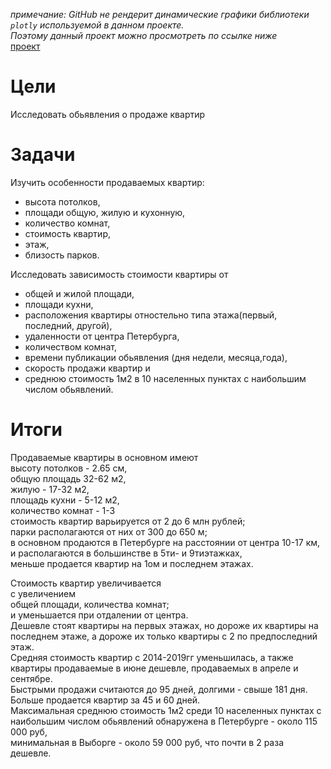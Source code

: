 *примечание: GitHub не рендерит динамические графики библиотеки `plotly` используемой в данном проекте.   
Поэтому данный проект можно просмотреть по ссылке ниже*    
[проект](https://nbviewer.org/github/Jelezo/Practicum_projects/blob/bf3d421407a2ae37e01b9bf9a8b62321554931d0/price_flat_peterburg/price_flat_peterburg.ipynb)

# Цели
Исследовать обьявления о продаже квартир

# Задачи
Изучить особенности продаваемых квартир:  
 - высота потолков,
 - площади общую, жилую и кухонную,
 - количество комнат,
 - стоимость квартир,
 - этаж,
 - близость парков.  

Исследовать зависимость стоимости квартиры от    
 - общей и жилой площади,   
 - площади кухни,  
 - расположения квартиры отностельно типа этажа(первый, последний, другой),  
 - удаленности от центра Петербурга,   
 - количеством комнат,    
 - времени публикации обьявления (дня недели, месяца,года),  
 - скорость продажи квартир и 
 - среднюю стоимость 1м2 в 10 населенных пунктах с наибольшим числом обьявлений.

# Итоги  
Продаваемые квартиры в основном имеют     
высоту потолков - 2.65 см,  
общую площадь 32-62 м2,  
жилую - 17-32 м2,  
площадь кухни - 5-12 м2,  
количество комнат - 1-3  
стоимость квартир варьируется от 2 до 6 млн рублей;    
парки располагаются от них от 300 до 650 м;    
в основном продаются в Петербурге на расстоянии от центра 10-17 км,     
и располагаются в большинстве в 5ти- и 9тиэтажках,    
меньше продается квартир на 1ом и последнем этажах.   

Стоимость квартир увеличивается    
с увеличением        
общей площади, количества комнат;  
и уменьшается 
при отдалении от центра.  
Дешевле стоят квартиры на первых этажах, но дороже их квартиры на последнем этаже, а дороже их только квартиры с 2 по предпоследний этаж.  
Средняя стоимость квартир с 2014-2019гг  уменьшилась, а также    
квартиры продаваемые в июне дешевле, продаваемых в апреле и сентябре.   
Быстрыми продажи считаются до 95 дней, долгими - свыше 181 дня. Больше продается квартир за 45 и 60 дней.   
Максимальная среднюю стоимость 1м2 среди 10 населенных пунктах с наибольшим числом обьявлений обнаружена
 в Петербурге - около 115 000 руб,   
минимальная 
в Выборге  - около 59 000 руб, что почти в 2 раза дешевле.

